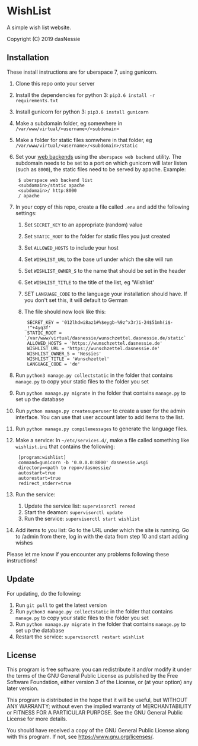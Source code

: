 # WishList

A simple wish list website.

Copyright (C) 2019  dasNessie

## Installation

These install instructions are for uberspace 7, using gunicorn.

1. Clone this repo onto your server
2. Install the dependencies for python 3: `pip3.6 install -r requirements.txt`
2. Install gunicorn for python 3: `pip3.6 install gunicorn`
3. Make a subdomain folder, eg somewhere in `/var/www/virtual/<username>/<subdomain>`
4. Make a folder for static files somwhere in that folder, eg `/var/www/virtual/<username>/<subdomain>/static`
5. Set your [web backends](https://manual.uberspace.de/web-backends.html) using the `uberspace web backend` utility. The subdomain needs to be set to a port on which gunicorn will later listen (such as `8000`), the static files need to be served by apache. Example: 

        $ uberspace web backend list
        <subdomain>/static apache
        <subdomain>/ http:8000
        / apache

6. In your copy of this repo, create a file called `.env` and add the following settings:
    1. Set `SECRET_KEY` to an appropriate (random) value
    2. Set `STATIC_ROOT` to the folder for static files you just created
    3. Set `ALLOWED_HOSTS` to include your host
    4. Set `WISHLIST_URL` to the base url under which the site will run
    5. Set `WISHLIST_OWNER_S` to the name that should be set in the header
    6. Set `WISHLIST_TITLE` to the title of the list, eg 'Wishlist'
    7. SET `LANGUAGE_CODE` to the language your installation should have. If you don't set this, it will default to German
    8. The file should now look like this:

            SECRET_KEY = '012lhdwi8az1#%$eygb-%9z^x3r)i-24$51mh(i$-_!^+4yq3f'
            STATIC_ROOT = `/var/www/virtual/dasnessie/wunschzettel.dasnessie.de/static`
            ALLOWED_HOSTS = 'https://wunschzettel.dasnessie.de'
            WISHLIST_URL = 'https://wunschzettel.dasnessie.de'
            WISHLIST_OWNER_S = 'Nessies'
            WISHLIST_TITLE = 'Wunschzettel'
            LANGUAGE_CODE = 'de'

7. Run `python3 manage.py collectstatic` in the folder that contains `manage.py` to copy your static files to the folder you set
8. Run `python manage.py migrate` in the folder that contains `manage.py` to set up the database
8. Run `python manage.py createsuperuser` to create a user for the admin interface. You can use that user account later to add items to the list.
8. Run `python manage.py compilemessages` to generate the language files.
9. Make a service: In `~/etc/services.d/`, make a file called something like `wishlist.ini` that contains the following:

        [program:wishlist]
        command=gunicorn -b '0.0.0.0:8000' dasnessie.wsgi
        directory=<path to repo>/dasnessie/
        autostart=true
        autorestart=true
        redirect_stderr=true

10. Run the service:
    1. Update the service list: `supervisorctl reread`
    2. Start the deamon: `supervisorctl update`
    3. Run the service: `supervisorctl start wishlist`
11. Add items to you list: Go to the URL under which the site is running. Go to /admin from there, log in with the data from step 10 and start adding wishes

Please let me know if you encounter any problems following these instructions!

## Update

For updating, do the following:

1. Run `git pull` to get the latest version
2. Run `python3 manage.py collectstatic` in the folder that contains `manage.py` to copy your static files to the folder you set
3. Run `python manage.py migrate` in the folder that contains `manage.py` to set up the database
4. Restart the service: `supervisorctl restart wishlist`

## License

This program is free software: you can redistribute it and/or modify
it under the terms of the GNU General Public License as published by
the Free Software Foundation, either version 3 of the License, or
(at your option) any later version.

This program is distributed in the hope that it will be useful,
but WITHOUT ANY WARRANTY; without even the implied warranty of
MERCHANTABILITY or FITNESS FOR A PARTICULAR PURPOSE.  See the
GNU General Public License for more details.

You should have received a copy of the GNU General Public License
along with this program.  If not, see <https://www.gnu.org/licenses/>.